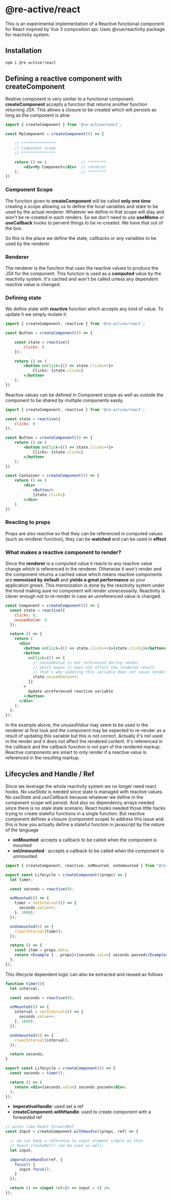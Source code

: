 # @re-active/react

This is an experimental implementation of a Reactive functional component for React inspired by Vue 3 composition api. Uses @vue/reactivity package for reactivity system.

## Installation
```js
npm i @re-active/react
```

## Defining a reactive component with **createComponent**

Reative component is very similar to a functional component. **createComponent** accepts a function that returns another function returning JSX. This allows a closure to be created which will persists as long as the component is alive.

```jsx
import { createComponent } from '@re-active/react';

const MyComponent = createComponent(() => {

    // ***************
    // Component scope
    // ***************

    return () => (               // ********
        <div>My Component</div>  // renderer
    );                           // ********
})
```

### __Component Scope__

The function given to **createComponent** will be called **only one time** creating a scope allowing us to define the local variables and state to be used by the actual renderer. Whatever we define in that scope will stay and won't be re-created in each renders. So we don't need to use **useMemo** or **useCallback** hooks to pervent things to be re-created. We have that out of the box.

So this is the place we define the state, callbacks or any variables to be used by the renderer

### __Renderer__

The renderer is the function that uses the reactive values to produce the JSX for the component. This function is used as a **computed** value by the reactivity system. It's cached and won't be called unless any dependent reactive value is changed.

### Defining state

We define state with **reactive** function which accepts any kind of value. To update it we simply mutate it.

```jsx
import { createComponent, reactive } from '@re-active/react';

const Button = createComponent(() => {

    const state = reactive({
        clicks: 0
    });

    return () => (               
        <button onClick={() => state.clicks++}>
            Clicks: {state.clicks}
        </button> 
    );                           
})
```

Reactive values can be defined in Component scope as well as outside the component to be shared by multiple components easily.

```jsx
import { createComponent, reactive } from '@re-active/react';

const state = reactive({
    clicks: 0
});

const Button = createComponent(() => {
    return () => (               
        <button onClick={() => state.clicks++}>
            Clicks: {state.clicks}
        </button>
    );                           
})

const Container = createComponent(() => {
    return () => (
        <div>
            <Button/>
            {state.clicks}
        </div>
    )
})

```

### __Reacting to props__

Props are also reactive so that they can be referenced in computed values (such as renderer function), they can be **watched** and can be used in **effect**

### __What makes a reactive component to render?__

Since the **renderer** is a computed value it reacts to any reactive value change which is referenced in the renderer. Otherwise it won't render and the component returns a cached value which means reactive components are **memoized by default** and **yields a great performance** as your application grows. This memoization is done by the reactivity system under the hood making sure no component will render unnecessarily. Reactivity is clever enough not to re-render in case an unreferenced value is changed.

```jsx
const Component = createComponent(() => {
  const state = reactive({
    clicks: 0,
    unusedValue: 0
  });

  return () => {
    return (
      <div>
        <button onClick={() => state.clicks++}>{state.clicks}</button>
        <button
          onClick={() => {
            // unusedValue is not referenced during render
            // which means it does not affect the rendered result
            // that's why updating this variable does not cause render
            state.unusedValue++;
          }}
        >
          Update unreferenced reactive variable
        </button>
      </div>
    );
  };
});
```

In the example above, the _unusedValue_ may seem to be used in the renderer at first look and the component may be expected to re-render as a result of updating this variable but this is not correct. Actually it's not used in the render and it does not affect the rendered content. It's referenced in the callback and the callback function is not part of the rendered markup. Reactive components are smart to only render if a reactive value is referenced in the resulting markup.

## Lifecycles and Handle / Ref

Since we leverage the whole reactivity system we no longer need react hooks. No *useState* is needed since state is managed with reactive values. No *useState* and *useCallback* because whatever we define in the component scope will persist. And also no dependency arrays needed since there is no stale state scenario. React hooks needed those little hacks trying to create stateful functions in a single function. But reactive component defines a closure (component scope) to address this issue and this is how you actually define a stateful function in javascript by the nature of the language  

- **onMounted**: accepts a callback to be called when the component is mounted
- **onUnmounted** : accepts a callback to be called when the component is unmounted

```jsx
import { createComponent, reactive, onMounted, onUnmounted } from "@re-active/react";

export const Lifecycle = createComponent((props) => {
  let timer;

  const seconds = reactive(0);

  onMounted(() => {
    timer = setInterval(() => {
      seconds.value++;
    }, 1000);
  });

  onUnmounted(() => {
    clearInterval(timer);
  });

  return () => {
    const item = props.data;
    return <Example {...props}>{seconds.value} seconds passed</Example>;
  };
});
```

This lifecycle dependent logic can also be extracted and reused as follows

```jsx
function timer(){
  let interval;

  const seconds = reactive(0);

  onMounted(() => {
    interval = setInterval(() => {
      seconds.value++;
    }, 1000);
  });

  onUnmounted(() => {
    clearInterval(interval);
  });

  return seconds;
}

export const Lifecycle = createComponent(() => {
  const seconds = timer();

  return () => (
    return <div>{seconds.value} seconds passed</div>;
  );
});
```

- **imperativeHandle**: used set a ref
- **createComponent.withHandle**: used to create component with a forwarded ref

```jsx
// works like React.forwardRef
const Input = createComponent.withHandle((props, ref) => {

  // we can keep a reference to input element simple as this
  // React.createRef() can be used as well;
  let input;

  imperativeHandle(ref, {
    focus() {
      input.focus();
    }
  });

  return () => <input ref={r => input = r} />;
});
```
